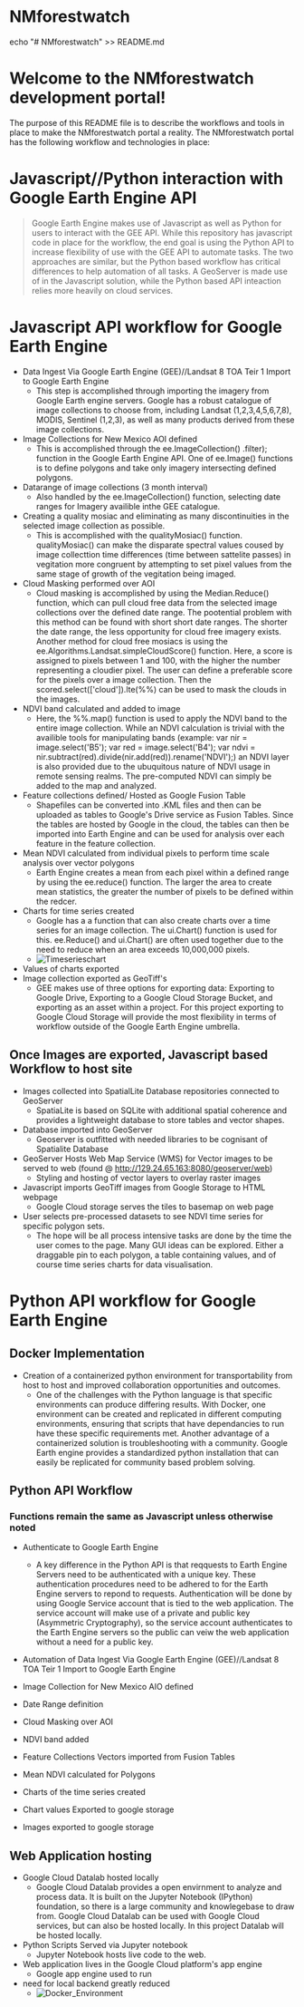 # NMforestwatch
echo "# NMforestwatch" >> README.md


# Welcome to the NMforestwatch development portal!

The purpose of this README file is to describe the workflows and tools in place to make the NMforestwatch portal a reality.  The NMforestwatch portal has the following workflow and technologies in place:


# Javascript//Python interaction with Google Earth Engine API
>Google Earth Engine makes use of Javascript as well as Python for users to interact with the GEE API.  While this repository has javascript code in place for the workflow, the end goal is using the Python API to increase flexibility of use with the GEE API to automate tasks. The two approaches are similar, but the Python based workflow has critical differences to help automation of all tasks.  A GeoServer is made use of in the Javascript solution, while the Python based API inteaction relies more heavily on cloud services.

# Javascript API workflow for Google Earth Engine 
* Data Ingest Via Google Earth Engine (GEE)//Landsat 8 TOA Teir 1 Import to Google Earth Engine 
  * This step is accomplished through importing the imagery from Google Earth engine servers.  Google has a robust catalogue of image collections to choose from, including Landsat (1,2,3,4,5,6,7,8), MODIS, Sentinel (1,2,3), as well as many products derived from these image collections.
* Image Collections for New Mexico AOI defined 
  * This is accomplished through the ee.ImageCollection() .filter); function in the Google Earth Engine API.  One of ee.Image() functions is to define polygons and take only imagery intersecting defined polygons.  
* Datarange of image collections (3 month interval)
  * Also handled by the ee.ImageCollection() function, selecting date ranges for Imagery availible inthe GEE catalogue.
* Creating a quality mosiac and eliminating as many discontinuities in the selected image collection as possible.
  * This is accomplished with the qualityMosiac() function.  qualityMosiac() can make the disparate spectral values coused by image collecttion time differences (time between sattelite passes) in vegitation more congruent by attempting to set pixel values from the same stage of growth of the vegitation being imaged. 
* Cloud Masking performed over AOI
  * Cloud masking is accomplished by using the Median.Reduce() function, which can pull cloud free data from the selected image collections over the defined date range.  The pootential problem with this method can be found with short short date ranges.  The shorter the date range, the less opportunity for cloud free imagery exists.  Another method for cloud free mosiacs is using the ee.Algorithms.Landsat.simpleCloudScore() function.  Here, a score is assigned to pixels between 1 and 100, with the higher the number representing a cloudier pixel.  The user can define a preferable score for the pixels over a image collection. Then the scored.select(['cloud']).lte(%%) can be used to mask the clouds in the images.  
* NDVI band calculated and added to image 
  * Here, the %%.map() function is used to apply the NDVI band to the entire image collection.  While an NDVI calculation is trivial with the availible tools for manipulating bands (example: var nir = image.select('B5'); var red = image.select('B4'); var ndvi = nir.subtract(red).divide(nir.add(red)).rename('NDVI');) an NDVI layer is also provided due to the ubuquitous nature of NDVI usage in remote sensing realms. The pre-computed NDVI can simply be added to the map and analyzed.  
* Feature collections defined/ Hosted as Google Fusion Table
  * Shapefiles can be converted into .KML files and then can be uploaded as tables to Google's Drive service as Fusion Tables.  Since the tables are hosted by Google in the cloud, the tables can then be imported into Earth Engine and can be used for analysis over each feature in the feature collection.  
* Mean NDVI calculated from individual pixels to perform time scale analysis over vector polygons
  * Earth Engine creates a mean from each pixel within a defined range by using the ee.reduce() function.  The larger the area to create mean statistics, the greater the number of pixels to be defined within the redcer.  
* Charts for time series created
  * Google has a a function that can also create charts over a time series for an image collection.  The ui.Chart() function is used for this.  ee.Reduce() and ui.Chart() are often used together due to the need to reduce when an area exceeds 10,000,000 pixels. 
  * ![Timeserieschart](images/timeserieschart.jpg)
* Values of charts exported
* Image collection exported as GeoTiff's
  * GEE makes use of three options for exporting data: Exporting to Google Drive, Exporting to a Google Cloud Storage Bucket, and exporting as an asset within a project.  For this project exporting to Google Cloud Storage will provide the most flexibility in terms of workflow outside of the Google Earth Engine umbrella.  


## Once Images are exported, Javascript based Workflow to host site
* Images collected into SpatialLite Database repositories connected to GeoServer
  * SpatiaLite is based on SQLite with additional spatial coherence and provides a lightweight database to store tables and vector shapes.    
* Database imported into GeoServer
  * Geoserver is outfitted with needed libraries to be cognisant of Spatialite Database
* GeoServer Hosts Web Map Service (WMS) for Vector images to be served to web (found @ http://129.24.65.163:8080/geoserver/web)
  * Styling and hosting of vector layers to overlay raster images
* Javascript imports GeoTiff images from Google Storage to HTML webpage
  * Google Cloud storage serves the tiles to basemap on web page
* User selects pre-processed datasets to see NDVI time series for specific polygon sets.
  * The hope will be all process intensive tasks are done by the time the user comes to the page.  Many GUI ideas can be explored. Either a draggable pin to each polygon, a table containing values, and of course time series charts for data visualisation. 

# Python API workflow for Google Earth Engine
## Docker Implementation
* Creation of a containerized python environment for transportability from host to host and improved collaboration opportunities and outcomes.  
  * One of the challenges with the Python language is that specific environments can produce differing results.  With Docker, one environment can be created and replicated in different computing environments, ensuring that scripts that have dependancies to run have these specific requirements met. Another advantage of a containerized solution is troubleshooting with a community. Google Earth engine provides a standardized python installation that can easily be replicated for community based problem solving. 
## Python API Workflow 
### Functions remain the same as Javascript unless otherwise noted
* Authenticate to Google Earth Engine
  * A key difference in the Python API is that reqquests to Earth Engine Servers need to be authenticated with a unique key.  These authentication procedures need to be adhered to for the Earth Engine servers to repond to requests. Authentication will be done by using Google Service account that is tied to the web application. The service account will make use of a private and public key (Asymmetric Cryptography), so the service account authenticates to the Earth Engine servers so the public can veiw the web application without a need for a public key.  

* Automation of Data Ingest Via Google Earth Engine (GEE)//Landsat 8 TOA Teir 1 Import to Google Earth Engine

* Image Collection for New Mexico AIO defined
  
* Date Range definition
  
* Cloud Masking over AOI
  
* NDVI band added
  
* Feature Collections Vectors imported from Fusion Tables

* Mean NDVI calculated for Polygons

* Charts of the time series created

* Chart values Exported to google storage

* Images exported to google storage 

## Web Application hosting
* Google Cloud Datalab hosted locally 
  * Google Cloud Datalab provides a open envirnment to analyze and process data.  It is built on the Jupyter Notebook (IPython) foundation, so there is a large community and knowlegebase to draw from.  Google Cloud Datalab can be used with Google Cloud services, but can also be hosted locally.  In this project Datalab will be hosted locally.
* Python Scripts Served via Jupyter notebook
  * Jupyter Notebook hosts live code to the web.  
* Web application lives in the Google Cloud platform's app engine
  * Google app engine used to run 
* need for local backend greatly reduced 
  * ![Docker_Environment](images/Dockerimage.jpg)


